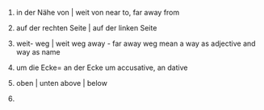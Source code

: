 1. in der Nähe von  | weit von
	near to, far away from
2.  auf der rechten Seite | auf der linken Seite
3. weit- weg   | weit weg
	away - far away
	weg mean a way as adjective and way as name
4. um die Ecke= an der Ecke
	um accusative, an dative

5. oben | unten
	 above | below
 6.  